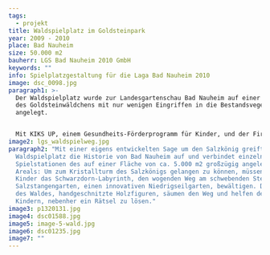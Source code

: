 ```yaml
---
tags:
  - projekt
title: Waldspielplatz im Goldsteinpark
year: 2009 - 2010
place: Bad Nauheim
size: 50.000 m2
bauherr: LGS Bad Nauheim 2010 GmbH
keywords: ""
info: Spielplatzgestaltung für die Laga Bad Nauheim 2010
image: dsc_0098.jpg
paragraph1: >-
  Der Waldspielplatz wurde zur Landesgartenschau Bad Nauheim auf einer Lichtung
  des Goldsteinwäldchens mit nur wenigen Eingriffen in die Bestandsvegetation
  angelegt. 


  Mit KIKS UP, einem Gesundheits-Förderprogramm für Kinder, und der Firma Zimmer.Obst wurde ein bewegungsförderndes Spielangebot zum Experimentieren und Entdecken entwickelt das die psychosoziale Kompetenz der Kinder fördert.
image2: lgs_waldspielweg.jpg
paragraph2: "Mit einer eigens entwickelten Sage um den Salzkönig greift der
  Waldspielplatz die Historie von Bad Nauheim auf und verbindet einzelne
  Spielstationen des auf einer Fläche von ca. 5.000 m2 großzügig angelegten
  Areals: Um zum Kristallturm des Salzkönigs gelangen zu können, müssen die
  Kinder das Schwarzdorn-Labyrinth, den wogenden Weg am schwebenden Steg und den
  Salzstangengarten, einen innovativen Niedrigseilgarten, bewältigen. Die Hüter
  des Waldes, handgeschnitzte Holzfiguren, säumen den Weg und helfen den
  Kindern, nebenher ein Rätsel zu lösen."
image3: p1320131.jpg
image4: dsc01588.jpg
image5: image-5-wald.jpg
image6: dsc01235.jpg
image7: ""
---
```

